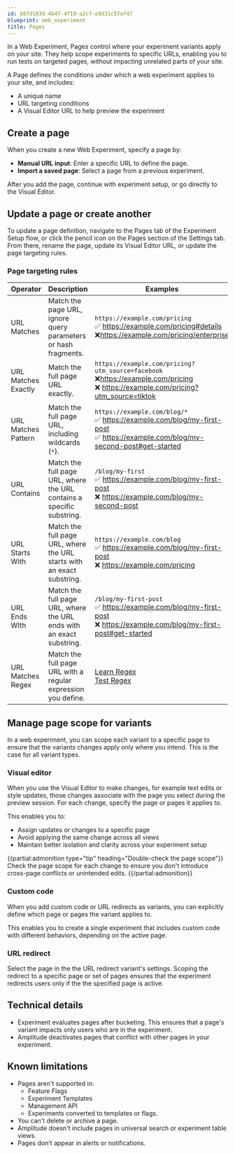 ```yaml
---
id: b87d183d-4b47-4f19-a2cf-e9d31c5faf47
blueprint: web_experiment
title: Pages
---
```

In a Web Experiment, Pages control where your experiment variants apply on your site. They help scope experiments to specific URLs, enabling you to run tests on targeted pages, without impacting unrelated parts of your site.

A Page defines the conditions under which a web experiment applies to your site, and includes:

* A unique name
* URL targeting conditions
* A Visual Editor URL to help preview the experiment

## Create a page

When you create a new Web Experiment, specify a page by:

* **Manual URL input**: Enter a specific URL to define the page.
* **Import a saved page**: Select a page from a previous experiment.

After you add the page, continue with experiment setup, or go directly to the Visual Editor.

## Update a page or create another

To update a page definition, navigate to the Pages tab of the Experiment Setup flow, or click the pencil icon on the Pages section of the Settings tab. From there, rename the page, update its Visual Editor URL, or update the page targeting rules.

### Page targeting rules

| Operator            | Description                                                            | Examples                                                                                                                                     |
| ------------------- | ---------------------------------------------------------------------- | -------------------------------------------------------------------------------------------------------------------------------------------- |
| URL Matches         | Match the page URL, ignore query parameters or hash fragments.         | `https://example.com/pricing` <br /> ✅ https://example.com/pricing#details <br /> ❌https://example.com/pricing/enterprise                    |
| URL Matches Exactly | Match the full page URL exactly.                                       | `https://example.com/pricing?utm_source=facebook` <br /> ❌https://example.com/pricing <br /> ❌ https://example.com/pricing?utm_source=tiktok |
| URL Matches Pattern | Match the full page URL, including wildcards (`*`).                    | `https://example.com/blog/*` <br /> ✅ https://example.com/blog/my-first-post <br /> ✅ https://example.com/blog/my-second-post#get-started    |
| URL Contains        | Match the full page URL, where the URL contains a specific substring.  | `/blog/my-first` <br /> ✅ https://example.com/blog/my-first-post <br /> ❌ https://example.com/blog/my-second-post                            |
| URL Starts With     | Match the full page URL, where the URL starts with an exact substring. | `https://example.com/blog` <br /> ✅ https://example.com/blog/my-first-post <br />❌ https://example.com/pricing                               |
| URL Ends WIth       | Match the full page URL, where the URL ends with an exact substring.   | `/blog/my-first-post` <br /> ✅ https://example.com/blog/my-first-post <br /> ❌ https://example.com/blog/my-first-post#get-started            |
| URL Matches Regex   | Match the full page URL with a regular expression you define.          | [Learn Regex](https://www.regular-expressions.info/quickstart.html) <br /> [Test Regex](https://regex101.com/)                               |


## Manage page scope for variants

In a web experiment, you can scope each variant to a specific page to ensure that the variants changes apply only where you intend. This is the case for all variant types.

### Visual editor

When you use the Visual Editor to make changes, for example text edits or style updates, those changes associate with the page you select during the preview session. For each change, specify the page or pages it applies to.

This enables you to:

* Assign updates or changes to a specific page
* Avoid applying the same change across all views
* Maintain better isolation and clarity across your experiment setup

{{partial:admonition type="tip" heading="Double-check the page scope"}}
Check the page scope for each change to ensure you don't introduce cross-page conflicts or unintended edits.
{{/partial:admonition}}

### Custom code

When you add custom code or URL redirects as variants, you can explicitly define which page or pages the variant applies to.

This enables you to create a single experiment that includes custom code with different behaviors, depending on the active page.

### URL redirect

Select the page in the the URL redirect variant's settings. Scoping the redirect to a specific page or set of pages ensures that the experiment redirects users only if the the specified page is active.

## Technical details

* Experiment evaluates pages after bucketing. This ensures that a page's variant impacts only users who are in the experiment. 
* Amplitude deactivates pages that conflict with other pages in your experiment. 

## Known limitations

* Pages aren't supported in:
  * Feature Flags
  * Experiment Templates
  * Management API
  * Experiments converted to templates or flags.
* You can't delete or archive a page.
* Amplitude doesn't include pages in universal search or experiment table views.
* Pages don't appear in alerts or notifications.
